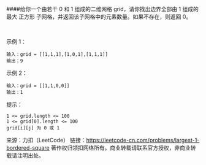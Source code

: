 ####给你一个由若干 0 和 1 组成的二维网格 grid，请你找出边界全部由 1 组成的最大 正方形 子网格，并返回该子网格中的元素数量。如果不存在，则返回 0。

 

示例 1：
```
输入：grid = [[1,1,1],[1,0,1],[1,1,1]]
输出：9
```
示例 2：

```
输入：grid = [[1,1,0,0]]
输出：1
```
提示：
```
1 <= grid.length <= 100
1 <= grid[0].length <= 100
grid[i][j] 为 0 或 1
```
来源：力扣（LeetCode）
链接：https://leetcode-cn.com/problems/largest-1-bordered-square
著作权归领扣网络所有。商业转载请联系官方授权，非商业转载请注明出处。